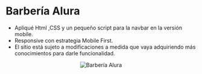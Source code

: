 # Barbería Alura

- Apliqué Html ,CSS y un pequeño script para la navbar en la versión mobile.
- Responsive con estrategia Mobile First.
- El sitio está sujeto a modificaciones a medida que vaya adquiriendo más conocimientos para darle funcionalidad.


<p align="center">
  <img src="https://i.postimg.cc/1z24Mtp9/Barber-Alura.png" alt="Barbería Alura"/>
</p>
